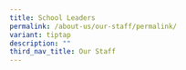 ```yaml
---
title: School Leaders
permalink: /about-us/our-staff/permalink/
variant: tiptap
description: ""
third_nav_title: Our Staff
---
```

